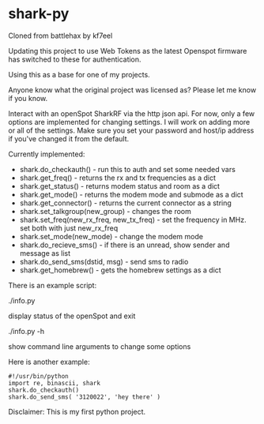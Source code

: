 # shark-py

Cloned from battlehax by kf7eel

Updating this project to use Web Tokens as the latest Openspot firmware has switched
to these for authentication.

Using this as a base for one of my projects.

Anyone know what the original project was licensed as? Please let me know if you know.

Interact with an openSpot SharkRF via the http json api.
For now, only a few options are implemented for changing settings. I will work on adding more or all of the settings.
Make sure you set your password and host/ip address if you've changed it from the default.

Currently implemented:

- shark.do_checkauth() - run this to auth and set some needed vars
- shark.get_freq() - returns the rx and tx frequencies as a dict
- shark.get_status() - returns modem status and room as a dict
- shark.get_mode() - returns the modem mode and submode as a dict
- shark.get_connector() - returns the current connector as a string
- shark.set_talkgroup(new_group) - changes the room
- shark.set_freq(new_rx_freq, new_tx_freq) - set the frequency in MHz. set both with just new_rx_freq
- shark.set_mode(new_mode) - change the modem mode
- shark.do_recieve_sms() - if there is an unread, show sender and message as list
- shark.do_send_sms(dstid, msg) - send sms to radio
- shark.get_homebrew() - gets the homebrew settings as a dict

There is an example script:

./info.py

display status of the openSpot and exit

./info.py -h

show command line arguments to change some options

Here is another example:

```
#!/usr/bin/python
import re, binascii, shark
shark.do_checkauth()
shark.do_send_sms( '3120022', 'hey there' )
```

Disclaimer: This is my first python project.
